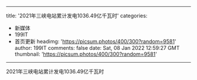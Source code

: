 
---
title: '2021年三峡电站累计发电1036.49亿千瓦时'
categories: 
 - 新媒体
 - 199IT
 - 首页更新
headimg: 'https://picsum.photos/400/300?random=9581'
author: 199IT
comments: false
date: Sat, 08 Jan 2022 12:59:27 GMT
thumbnail: 'https://picsum.photos/400/300?random=9581'
---

<div>   
2021年三峡电站累计发电1036.49亿千瓦时  
</div>
            